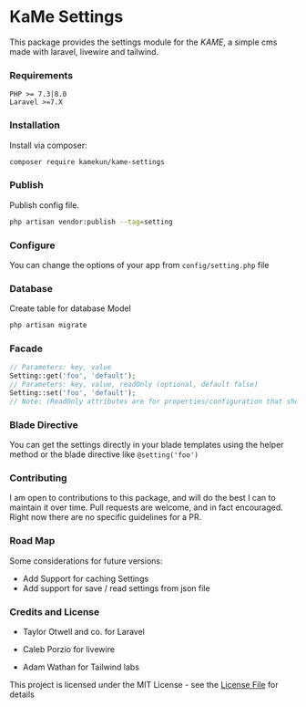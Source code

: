 # KaMe Settings

This package provides the settings module for the _KAME_, a simple cms made with laravel, livewire and tailwind.

### Requirements

    PHP >= 7.3|8.0
    Laravel >=7.X

### Installation

Install via composer:

```bash
composer require kamekun/kame-settings
```

### Publish

Publish config file.

```bash
php artisan vendor:publish --tag=setting
```

### Configure

You can change the options of your app from `config/setting.php` file

### Database

Create table for database Model

```bash
php artisan migrate
```

### Facade

```php
// Parameters: key, value
Setting::get('foo', 'default');
// Parameters: key, value, readOnly (optional, default false)
Setting::set('foo', 'default');
// Note: (ReadOnly attributes are for properties/configuration that shouldn't delete from the backend panel)
```

### Blade Directive

You can get the settings directly in your blade templates using the helper method or the blade directive like `@setting('foo')`

### Contributing

I am open to contributions to this package, and will do the best I can to maintain it over time.
Pull requests are welcome, and in fact encouraged. Right now there are no specific guidelines for a PR.

### Road Map

Some considerations for future versions:

- Add Support for caching Settings
- Add support for save / read settings from json file

### Credits and License

- Taylor Otwell and co. for Laravel

- Caleb Porzio for livewire

- Adam Wathan for Tailwind labs

This project is licensed under the MIT License - see the [License File](LICENSE) for details
